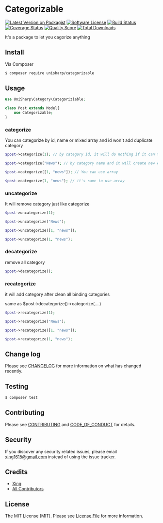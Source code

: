 # Categorizable 

[![Latest Version on Packagist][ico-version]][link-packagist]
[![Software License][ico-license]](LICENSE.md)
[![Build Status][ico-travis]][link-travis]
[![Coverage Status][ico-scrutinizer]][link-scrutinizer]
[![Quality Score][ico-code-quality]][link-code-quality]
[![Total Downloads][ico-downloads]][link-downloads]

It's a package to let you cagorize anything


## Install

Via Composer

``` bash
$ composer require unisharp/categorizable
```

## Usage

``` php
use UniSharp\Category\Categoriziable;

class Post extends Model{
    use Categorizable;
}
```

### categorize

You can categorize by id, name or mixed array and id won't add duplicate category

``` php
$post->categorize(1); // by category id, it will do nothing if it can't find this category

$post->categorize("News"); // by category name and it will create new one if it can't find category

$post->categorize([1, "news"]); // You can use array

$post->categorize(1, "news"); // it's same to use array

```

### uncategorize

It will remove category just like categorize

``` php
$post->uncategorize(1);

$post->uncategorize("News");

$post->uncategorize([1, "news"]);

$post->uncategorize(1, "news");

```

### decategorize

remove all category

```php
$post->decategorize();

```

### recategorize

it will add category after clean all binding categories

same as $post->decategorize()->categorize(....)

```php
$post->recategorize(1);

$post->recategorize("News");

$post->recategorize([1, "news"]);

$post->recategorize(1, "news");

```


## Change log

Please see [CHANGELOG](CHANGELOG.md) for more information on what has changed recently.

## Testing

``` bash
$ composer test
```

## Contributing

Please see [CONTRIBUTING](CONTRIBUTING.md) and [CODE_OF_CONDUCT](CODE_OF_CONDUCT.md) for details.

## Security

If you discover any security related issues, please email xing1615@gmail.com instead of using the issue tracker.

## Credits

- [Xing][link-author]
- [All Contributors][link-contributors]

## License

The MIT License (MIT). Please see [License File](LICENSE.md) for more information.

[ico-version]: https://img.shields.io/packagist/v/UniSharp/category.svg?style=flat-square
[ico-license]: https://img.shields.io/badge/license-MIT-brightgreen.svg?style=flat-square
[ico-travis]: https://img.shields.io/travis/UniSharp/category/master.svg?style=flat-square
[ico-scrutinizer]: https://img.shields.io/scrutinizer/coverage/g/UniSharp/category.svg?style=flat-square
[ico-code-quality]: https://img.shields.io/scrutinizer/g/UniSharp/category.svg?style=flat-square
[ico-downloads]: https://img.shields.io/packagist/dt/UniSharp/category.svg?style=flat-square

[link-packagist]: https://packagist.org/packages/UniSharp/category
[link-travis]: https://travis-ci.org/UniSharp/category
[link-scrutinizer]: https://scrutinizer-ci.com/g/UniSharp/category/code-structure
[link-code-quality]: https://scrutinizer-ci.com/g/UniSharp/category
[link-downloads]: https://packagist.org/packages/UniSharp/category
[link-author]: https://github.com/Nehemis1615
[link-contributors]: ../../contributors
